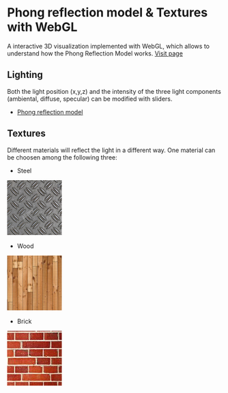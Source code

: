 # Phong reflection model & Textures with WebGL
A interactive 3D visualization implemented with WebGL, which allows to understand how the Phong Reflection Model works.
[Visit page](https://pabvald.github.io/lighting_and_textures/)

## Lighting

Both the light position (x,y,z)  and the intensity of the three light components (ambiental, diffuse, specular) can be modified with sliders.

* [Phong reflection model](https://en.wikipedia.org/wiki/Phong_reflection_model)

## Textures
Different materials will reflect the light in a different way. One material can be choosen among the following three:

* Steel
<img src="steel.png" alt="drawing" width="128"/>

* Wood
<img src="wood.png" alt="drawing" width="128"/>

* Brick
<img src="bricks.png" alt="drawing" width="128"/>
